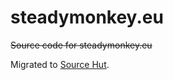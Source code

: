 # steadymonkey.eu

~~Source code for steadymonkey.eu~~

Migrated to [Source Hut](https://git.sr.ht/~docbibi/steadymonkey.eu).
